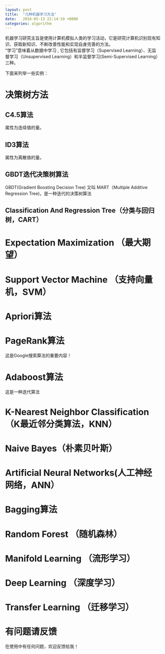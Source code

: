 ```yaml
---
layout: post
title:  "几种机器学习方法"
date:   2016-05-13 22:14:19 +0800
categories: algorithm
---
```


机器学习研究主旨是使用计算机模拟人类的学习活动，它是研究计算机识别现有知识、获取新知识、不断改善性能和实现自身完善的方法。  
“学习”意味着从数据中学习 , 它包括有监督学习（Supervised Learning）、无监督学习（Unsupervised Learning）和半监督学习(Semi-Supervised Learning）三种。

下面来列举一些实例：

# 决策树方法

## C4.5算法
属性为连续值的量。

## ID3算法
属性为离散值的量。

## GBDT迭代决策树算法
GBDT(Gradient Boosting Decision Tree) 又叫 MART（Multiple Additive Regression Tree)，是一种迭代的决策树算法

## Classification And Regression Tree（分类与回归树，CART）

# Expectation Maximization （最大期望）

# Support Vector Machine （支持向量机，SVM）

# Apriori算法

# PageRank算法 
这是Google搜索算法的重要内容！

# Adaboost算法
这是一种迭代算法

# K-Nearest Neighbor Classification（K最近邻分类算法，KNN）

# Naive Bayes（朴素贝叶斯）

# Artificial Neural Networks(人工神经网络，ANN）

# Bagging算法

# Random Forest （随机森林）

# Manifold Learning （流形学习）

# Deep Learning （深度学习）

# Transfer Learning （迁移学习）



# 有问题请反馈
在使用中有任何问题，欢迎反馈给我！

